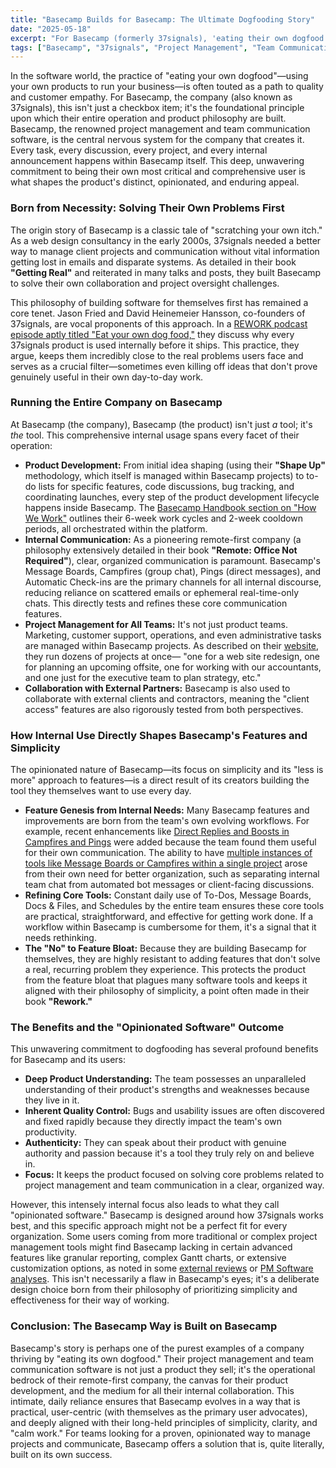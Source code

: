 ```yaml
---
title: "Basecamp Builds for Basecamp: The Ultimate Dogfooding Story"
date: "2025-05-18"
excerpt: "For Basecamp (formerly 37signals), 'eating their own dogfood' isn't just a strategy—it's the company's entire operational and product development philosophy. By running every aspect of their business on Basecamp, they ensure their project management and team communication software is a direct reflection of their own well-honed, real-world needs."
tags: ["Basecamp", "37signals", "Project Management", "Team Communication", "Remote Work", "Dogfooding", "Company Culture", "Software Development", "Jason Fried", "David Heinemeier Hansson", "Shape Up"]
---
```


In the software world, the practice of "eating your own dogfood"—using your own products to run your business—is often touted as a path to quality and customer empathy. For Basecamp, the company (also known as 37signals), this isn't just a checkbox item; it's the foundational principle upon which their entire operation and product philosophy are built. Basecamp, the renowned project management and team communication software, is the central nervous system for the company that creates it. Every task, every discussion, every project, and every internal announcement happens within Basecamp itself. This deep, unwavering commitment to being their own most critical and comprehensive user is what shapes the product's distinct, opinionated, and enduring appeal.

### Born from Necessity: Solving Their Own Problems First

The origin story of Basecamp is a classic tale of "scratching your own itch." As a web design consultancy in the early 2000s, 37signals needed a better way to manage client projects and communication without vital information getting lost in emails and disparate systems. As detailed in their book **"Getting Real"** and reiterated in many talks and posts, they built Basecamp to solve their own collaboration and project oversight challenges.

This philosophy of building software for themselves first has remained a core tenet. Jason Fried and David Heinemeier Hansson, co-founders of 37signals, are vocal proponents of this approach. In a [REWORK podcast episode aptly titled "Eat your own dog food,"](https://podcasts.apple.com/us/podcast/eat-your-own-dog-food/id1264193508?i=1000704572975) they discuss why every 37signals product is used internally before it ships. This practice, they argue, keeps them incredibly close to the real problems users face and serves as a crucial filter—sometimes even killing off ideas that don't prove genuinely useful in their own day-to-day work.

### Running the Entire Company on Basecamp

At Basecamp (the company), Basecamp (the product) isn't just *a* tool; it's *the* tool. This comprehensive internal usage spans every facet of their operation:

* **Product Development:** From initial idea shaping (using their **"Shape Up"** methodology, which itself is managed within Basecamp projects) to to-do lists for specific features, code discussions, bug tracking, and coordinating launches, every step of the product development lifecycle happens inside Basecamp. The [Basecamp Handbook section on "How We Work"](https://basecamp.com/handbook/how-we-work) outlines their 6-week work cycles and 2-week cooldown periods, all orchestrated within the platform.
* **Internal Communication:** As a pioneering remote-first company (a philosophy extensively detailed in their book **"Remote: Office Not Required"**), clear, organized communication is paramount. Basecamp's Message Boards, Campfires (group chat), Pings (direct messages), and Automatic Check-ins are the primary channels for all internal discourse, reducing reliance on scattered emails or ephemeral real-time-only chats. This directly tests and refines these core communication features.
* **Project Management for All Teams:** It's not just product teams. Marketing, customer support, operations, and even administrative tasks are managed within Basecamp projects. As described on their [website](https://basecamp.com/), they run dozens of projects at once— "one for a web site redesign, one for planning an upcoming offsite, one for working with our accountants, and one just for the executive team to plan strategy, etc."
* **Collaboration with External Partners:** Basecamp is also used to collaborate with external clients and contractors, meaning the "client access" features are also rigorously tested from both perspectives.

### How Internal Use Directly Shapes Basecamp's Features and Simplicity

The opinionated nature of Basecamp—its focus on simplicity and its "less is more" approach to features—is a direct result of its creators building the tool they themselves want to use every day.

* **Feature Genesis from Internal Needs:** Many Basecamp features and improvements are born from the team's own evolving workflows. For example, recent enhancements like [Direct Replies and Boosts in Campfires and Pings](https://updates.37signals.com/post/new-in-basecamp-direct-replies-boosts-on-campfires-and-pings) were added because the team found them useful for their own communication. The ability to have [multiple instances of tools like Message Boards or Campfires within a single project](https://updates.37signals.com/post/design-refresh-multiple-tools-and-plenty-more) arose from their own need for better organization, such as separating internal team chat from automated bot messages or client-facing discussions.
* **Refining Core Tools:** Constant daily use of To-Dos, Message Boards, Docs & Files, and Schedules by the entire team ensures these core tools are practical, straightforward, and effective for getting work done. If a workflow within Basecamp is cumbersome for them, it's a signal that it needs rethinking.
* **The "No" to Feature Bloat:** Because they are building Basecamp for themselves, they are highly resistant to adding features that don't solve a real, recurring problem they experience. This protects the product from the feature bloat that plagues many software tools and keeps it aligned with their philosophy of simplicity, a point often made in their book **"Rework."**

### The Benefits and the "Opinionated Software" Outcome

This unwavering commitment to dogfooding has several profound benefits for Basecamp and its users:

* **Deep Product Understanding:** The team possesses an unparalleled understanding of their product's strengths and weaknesses because they live in it.
* **Inherent Quality Control:** Bugs and usability issues are often discovered and fixed rapidly because they directly impact the team's own productivity.
* **Authenticity:** They can speak about their product with genuine authority and passion because it's a tool they truly rely on and believe in.
* **Focus:** It keeps the product focused on solving core problems related to project management and team communication in a clear, organized way.

However, this intensely internal focus also leads to what they call "opinionated software." Basecamp is designed around how 37signals works best, and this specific approach might not be a perfect fit for every organization. Some users coming from more traditional or complex project management tools might find Basecamp lacking in certain advanced features like granular reporting, complex Gantt charts, or extensive customization options, as noted in some [external reviews](https://www.proofhub.com/articles/basecamp-vs-jira) or [PM Software analyses](https://www.softwareforpm.com/review/basecamp). This isn't necessarily a flaw in Basecamp's eyes; it's a deliberate design choice born from their philosophy of prioritizing simplicity and effectiveness for their way of working.

### Conclusion: The Basecamp Way is Built on Basecamp

Basecamp's story is perhaps one of the purest examples of a company thriving by "eating its own dogfood." Their project management and team communication software is not just a product they sell; it's the operational bedrock of their remote-first company, the canvas for their product development, and the medium for all their internal collaboration. This intimate, daily reliance ensures that Basecamp evolves in a way that is practical, user-centric (with themselves as the primary user advocates), and deeply aligned with their long-held principles of simplicity, clarity, and "calm work." For teams looking for a proven, opinionated way to manage projects and communicate, Basecamp offers a solution that is, quite literally, built on its own success.